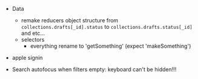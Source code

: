 - Data
    - remake reducers object structure from `collections.drafts[_id].status` to `collections.drafts.status[_id]` and etc...
    - selectors
        - everything rename to 'getSomething' (expect 'makeSomething')
- apple signin

- Search autofocus when filters empty: keyboard can't be hidden!!!